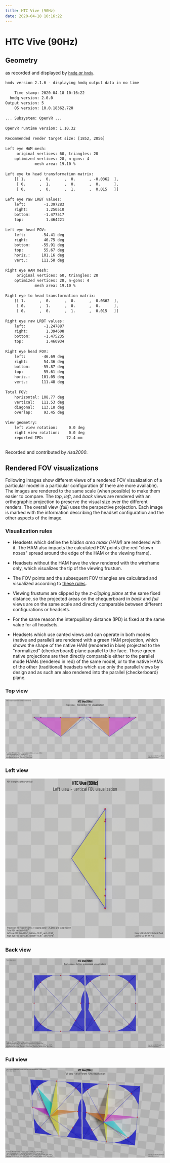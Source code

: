 ```yaml
---
title: HTC Vive (90Hz)
date: 2020-04-18 10:16:22
---
```

# HTC Vive (90Hz)

## Geometry

as recorded and displayed by [`hmdq` or `hmdv`](https://github.com/risa2000/hmdq).
```
hmdv version 2.1.6 - displaying hmdq output data in no time

    Time stamp: 2020-04-18 10:16:22
  hmdq version: 2.0.0
Output version: 5
    OS version: 10.0.18362.720

... Subsystem: OpenVR ...

OpenVR runtime version: 1.10.32

Recommended render target size: [1852, 2056]

Left eye HAM mesh:
     original vertices: 60, triangles: 20
    optimized vertices: 28, n-gons: 4
             mesh area: 19.10 %

Left eye to head transformation matrix:
    [[ 1.      ,  0.      ,  0.      , -0.0362  ],
     [ 0.      ,  1.      ,  0.      ,  0.      ],
     [ 0.      ,  0.      ,  1.      ,  0.015   ]]

Left eye raw LRBT values:
    left:        -1.397283
    right:        1.250510
    bottom:      -1.477517
    top:          1.464221

Left eye head FOV:
    left:       -54.41 deg
    right:       46.75 deg
    bottom:     -55.91 deg
    top:         55.67 deg
    horiz.:     101.16 deg
    vert.:      111.58 deg

Right eye HAM mesh:
     original vertices: 60, triangles: 20
    optimized vertices: 28, n-gons: 4
             mesh area: 19.10 %

Right eye to head transformation matrix:
    [[ 1.      ,  0.      ,  0.      ,  0.0362  ],
     [ 0.      ,  1.      ,  0.      ,  0.      ],
     [ 0.      ,  0.      ,  1.      ,  0.015   ]]

Right eye raw LRBT values:
    left:        -1.247887
    right:        1.394608
    bottom:      -1.475235
    top:          1.460934

Right eye head FOV:
    left:       -46.69 deg
    right:       54.36 deg
    bottom:     -55.87 deg
    top:         55.61 deg
    horiz.:     101.05 deg
    vert.:      111.48 deg

Total FOV:
    horizontal: 108.77 deg
    vertical:   111.53 deg
    diagonal:   113.18 deg
    overlap:     93.45 deg

View geometry:
    left view rotation:     0.0 deg
    right view rotation:    0.0 deg
    reported IPD:          72.4 mm


```
Recorded and contributed by _risa2000_.

## Rendered FOV visualizations

Following images show different views of a rendered FOV visualization of a
particular model in a particular configuration (if there are more available).
The images are rendered to the same scale (when possible) to make them easier
to compare. The _top_, _left_, and _back_ views are rendered with an
orthographic projection to preserve the visual size over the different renders.
The overall view (_full_) uses the perspective projection. Each image is marked
with the information describing the headset configuration and the other aspects
of the image.

### Visualization rules

* Headsets which define the _hidden area mask (HAM)_ are rendered with it. The
  HAM also impacts the calculated FOV points (the red "clown noses" spread
  around the edge of the HAM or the viewing frame).

* Headsets without the HAM have the view rendered with the wireframe only, which
  visualizes the tip of the viewing frustum.

* The FOV points and the subsequent FOV triangles are calculated and visualized
  according to [these
  rules](https://risa2000.github.io/vrdocs/docs/hmd_fov_calculation).

* Viewing frustums are clipped by the _z-clipping plane_ at the same fixed
  distance, so the projected areas on the chequerboard in _back_ and _full_
  views are on the same scale and directly comparable between different
  configurations or headsets.

* For the same reason the interpupillary distance (IPD) is fixed at the same
  value for all headsets.

* Headsets which use canted views and can operate in both modes (native and
  parallel) are rendered with a green HAM projection, which shows the shape of
  the native HAM (rendered in blue) projected to the "normalized"
  (checkerboard) plane parallel to the face. Those green native projections are
  then directly comparable either to the parallel mode HAMs (rendered in red)
  of the same model, or to the native HAMs of the other (traditional) headsets
  which use only the parallel views by design and as such are also rendered
  into the parallel (checkerboard) plane.

### Top view
[![HTC Vive (90Hz) - top view](../images/Vive_Native_R90_top.dmx.png)](../images/Vive_Native_R90_top.dmx.png)

### Left view
[![HTC Vive (90Hz) - left view](../images/Vive_Native_R90_left.dmx.png)](../images/Vive_Native_R90_left.dmx.png)

### Back view
[![HTC Vive (90Hz) - back view](../images/Vive_Native_R90_back.dmx.png)](../images/Vive_Native_R90_back.dmx.png)

### Full view
[![HTC Vive (90Hz) - full view](../images/Vive_Native_R90_over.dmx.png)](../images/Vive_Native_R90_over.dmx.png)

